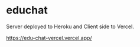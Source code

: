 # educhat

Server deployed to Heroku and Client side to Vercel. 

https://edu-chat-vercel.vercel.app/
